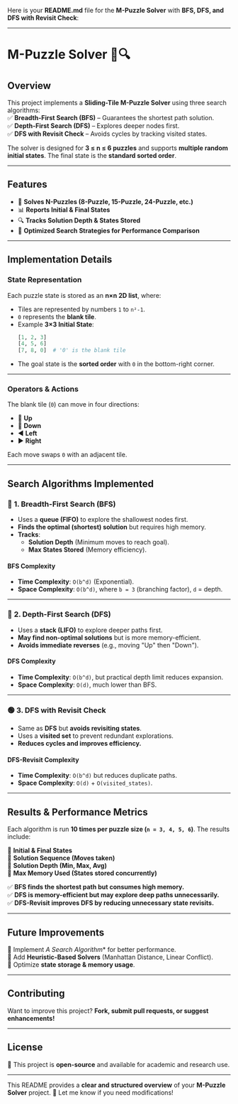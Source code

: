 Here is your **README.md** file for the **M-Puzzle Solver** with **BFS, DFS, and DFS with Revisit Check**:  

---

# **M-Puzzle Solver** 🧩🔍  

## **Overview**  
This project implements a **Sliding-Tile M-Puzzle Solver** using three search algorithms:  
✅ **Breadth-First Search (BFS)** – Guarantees the shortest path solution.  
✅ **Depth-First Search (DFS)** – Explores deeper nodes first.  
✅ **DFS with Revisit Check** – Avoids cycles by tracking visited states.  

The solver is designed for **3 ≤ n ≤ 6 puzzles** and supports **multiple random initial states**. The final state is the **standard sorted order**.  

---

## **Features**  
- 🔄 **Solves N-Puzzles (8-Puzzle, 15-Puzzle, 24-Puzzle, etc.)**  
- 📊 **Reports Initial & Final States**  
- 🔍 **Tracks Solution Depth & States Stored**  
- 🚀 **Optimized Search Strategies for Performance Comparison**  

---

## **Implementation Details**  

### **State Representation**  
Each puzzle state is stored as an **n×n 2D list**, where:  
- Tiles are represented by numbers `1` to `n²-1`.  
- `0` represents the **blank tile**.  
- Example **3×3 Initial State**:  
  ```python
  [1, 2, 3]
  [4, 5, 6]
  [7, 8, 0]  # '0' is the blank tile
  ```
- The goal state is the **sorted order** with `0` in the bottom-right corner.  

---

### **Operators & Actions**  
The blank tile (`0`) can move in four directions:  
- 🔼 **Up**  
- 🔽 **Down**  
- ◀️ **Left**  
- ▶️ **Right**  

Each move swaps `0` with an adjacent tile.  

---

## **Search Algorithms Implemented**  

### 🔵 **1. Breadth-First Search (BFS)**
- Uses a **queue (FIFO)** to explore the shallowest nodes first.  
- **Finds the optimal (shortest) solution** but requires high memory.  
- **Tracks**:  
  - **Solution Depth** (Minimum moves to reach goal).  
  - **Max States Stored** (Memory efficiency).  

#### **BFS Complexity**  
- **Time Complexity**: `O(b^d)` (Exponential).  
- **Space Complexity**: `O(b^d)`, where `b = 3` (branching factor), `d` = depth.  

---

### 🔴 **2. Depth-First Search (DFS)**
- Uses a **stack (LIFO)** to explore deeper paths first.  
- **May find non-optimal solutions** but is more memory-efficient.  
- **Avoids immediate reverses** (e.g., moving "Up" then "Down").  

#### **DFS Complexity**  
- **Time Complexity**: `O(b^d)`, but practical depth limit reduces expansion.  
- **Space Complexity**: `O(d)`, much lower than BFS.  

---

### 🟢 **3. DFS with Revisit Check**
- Same as **DFS** but **avoids revisiting states**.  
- Uses a **visited set** to prevent redundant explorations.  
- **Reduces cycles and improves efficiency.**  

#### **DFS-Revisit Complexity**  
- **Time Complexity**: `O(b^d)` but reduces duplicate paths.  
- **Space Complexity**: `O(d)` + `O(visited_states)`.  

---



## **Results & Performance Metrics**  

Each algorithm is run **10 times per puzzle size (`n = 3, 4, 5, 6`)**. The results include:  

📌 **Initial & Final States**  
📌 **Solution Sequence (Moves taken)**  
📌 **Solution Depth (Min, Max, Avg)**  
📌 **Max Memory Used (States stored concurrently)**  

✅ **BFS finds the shortest path but consumes high memory.**  
✅ **DFS is memory-efficient but may explore deep paths unnecessarily.**  
✅ **DFS-Revisit improves DFS by reducing unnecessary state revisits.**  

---

## **Future Improvements**  
🚀 Implement **A* Search Algorithm** for better performance.  
🚀 Add **Heuristic-Based Solvers** (Manhattan Distance, Linear Conflict).  
🚀 Optimize **state storage & memory usage**.  

---

## **Contributing**  
Want to improve this project? **Fork, submit pull requests, or suggest enhancements!**  

---

## **License**  
📜 This project is **open-source** and available for academic and research use.  

---

This README provides a **clear and structured overview** of your **M-Puzzle Solver** project. 🚀 Let me know if you need modifications!
